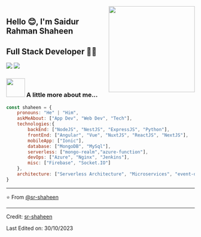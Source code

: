 <img align='right' src="https://media.giphy.com/media/M9gbBd9nbDrOTu1Mqx/giphy.gif" width="230">

## Hello 😊, I'm Saidur Rahman Shaheen 
## Full Stack Developer 👨‍💻




[![](https://img.shields.io/badge/LinkedIn-shaheenewu-blue)](https://www.linkedin.com/in/shaheenewu/)
[![](https://img.shields.io/badge/Gmail-shaheenfgs%40gmail.com-red)](mailto:shaheenfgs@gmail.com)


### <img src="https://media.giphy.com/media/VgCDAzcKvsR6OM0uWg/giphy.gif" width="50"> A little more about me...  

```javascript
const shaheen = {
    pronouns: "He" | "Him",
    askMeAbout: ["App Dev", "Web Dev", "Tech"],
    technologies:{
        backEnd: ["NodeJS", "NestJS", "ExpressJS", "Python"],
        frontEnd: ["Angular", "Vue", "NuxtJS", "ReactJS", "NextJS"],
        mobileApp: ["Ionic"],
        database: ["MongoDB", "MySql"],
        serverless: ["mongo-realm","azure-function"],
        devOps: ["Azure", "Nginx", "Jenkins"],
        misc: ["Firebase", "Socket.IO"]
    },
    architecture: ["Serverless Architecture", "Microservices", "event-driven", "Single page applications"]
}
```

---
⭐️ From [@sr-shaheen](https://github.com/sr-shaheen)


----
Credit: [sr-shaheen](https://github.com/sr-shaheen)

Last Edited on: 30/10/2023
